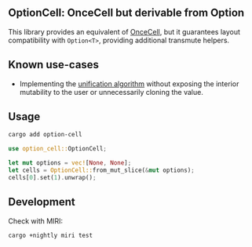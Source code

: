 ## OptionCell: OnceCell but derivable from Option

This library provides an equivalent of [OnceCell](https://doc.rust-lang.org/stable/std/cell/struct.OnceCell.html), but it guarantees layout compatibility with `Option<T>`, providing additional transmute helpers.

## Known use-cases

- Implementing the [unification algorithm](https://en.wikipedia.org/wiki/Unification_(computer_science)) without exposing the interior mutability to the user or unnecessarily cloning the value.

## Usage

```txt
cargo add option-cell
```

```rust
use option_cell::OptionCell;

let mut options = vec![None, None];
let cells = OptionCell::from_mut_slice(&mut options);
cells[0].set(1).unwrap();
```

## Development

Check with MIRI:

```
cargo +nightly miri test
```
